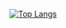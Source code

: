 [![Top Langs](https://github-readme-stats.vercel.app/api/top-langs/?username=GitQuasar&layout=compact&theme=dark)](https://github.com/anuraghazra/github-readme-stats)
